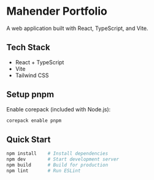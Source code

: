 # Mahender Portfolio

A web application built with React, TypeScript, and Vite.

## Tech Stack

- React + TypeScript
- Vite
- Tailwind CSS

## Setup pnpm

Enable corepack (included with Node.js):

```bash
corepack enable pnpm
```

## Quick Start

```bash
npm install    # Install dependencies
npm dev        # Start development server
npm build      # Build for production
npm lint       # Run ESLint
```


